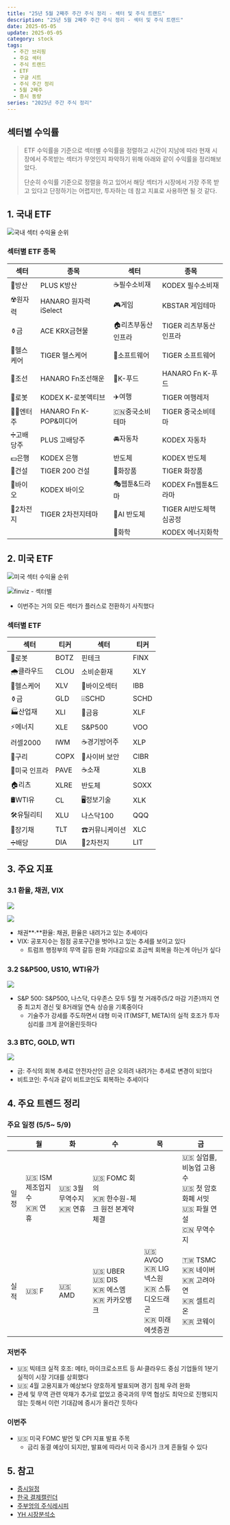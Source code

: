 ```yaml
---
title: "25년 5월 2째주 주간 주식 정리 - 섹터 및 주식 트랜드"
description: "25년 5월 2째주 주간 주식 정리 - 섹터 및 주식 트랜드"
date: 2025-05-05
update: 2025-05-05
category: stock
tags:
  - 주간 브리핑
  - 주요 섹터
  - 주식 트랜드
  - ETF
  - 구글 시트
  - 주식 주간 정리
  - 5월 2째주
  - 증시 동량
series: "2025년 주간 주식 정리"
---
```


## 섹터별 수익률

> ETF 수익률을 기준으로 섹터별 수익률을 정렬하고 시간이 지남에 따라 현재 시장에서 주목받는 섹터가 무엇인지 파악하기 위해 아래와 같이 수익률을 정리해보았다.
>
> 단순히 수익률 기준으로 정렬을 하고 있어서 해당 섹터가 시장에서 가장 주목 받고 있다고 단정하기는 어렵지만, 투자하는 데 참고 지표로 사용하면 될 것 같다.

## 1. 국내 ETF

![![국내 섹터 수익율 순위](image-20250414230939224.png)](image-20250505165027440.png)

### 섹터별 ETF 종목

| **섹터** | **종목**               | **섹터**      | **종목**              |
| ---------- | ---------------------- | ----------------- | ---------------------- |
| 🔫방산      | PLUS K방산             | ☕️필수소비재       | KODEX 필수소비재       |
| ☢️원자력    | HANARO 원자력iSelect   | 🎮게임             | KBSTAR 게임테마        |
| ⚱️금        | ACE KRX금현물          | 🏠리츠부동산인프라 | TIGER 리츠부동산인프라 |
| 🏥헬스케어  | TIGER 헬스케어         | 💾소프트웨어       | TIGER 소프트웨어       |
| 🚢조선      | HANARO Fn조선해운      | 🍕K-푸드           | HANARO Fn K-푸드       |
| 🤖로봇      | KODEX K-로봇액티브     | ✈️여행             | TIGER 여행레저         |
| 👩‍🎤엔터주   | HANARO Fn K-POP&미디어 | 🇨🇳중국소비테마    | TIGER 중국소비테마     |
| ➗고배당주  | PLUS 고배당주          | 🚘자동차           | KODEX 자동차           |
| 💵은행      | KODEX 은행             | 반도체            | KODEX 반도체           |
| 🚧건설      | TIGER 200 건설         | 💄화장품           | TIGER 화장품           |
| 🧬바이오    | KODEX 바이오           | 🎭웹툰&드라마      | KODEX Fn웹툰&드라마    |
| 🪫2차전지   | TIGER 2차전지테마      | 🤖AI 반도체        | TIGER AI반도체핵심공정 |
|            |                        | 🧪화학             | KODEX 에너지화학       |

## 2. 미국 ETF

![미국 섹터 수익율 순위](image-20250505165044744.png)

![finviz - 섹터별](image-20250505165055716.png)

- 이번주는 거의 모든 섹터가 플러스로 전환하기 사직했다

### 섹터별 ETF

| 섹터         | **티커** | **섹터**      | **티커** |
| ------------ | -------- | ------------- | -------- |
| 🤖로봇        | BOTZ     | 핀테크        | FINX     |
| 🌧️클라우드    | CLOU     | 소비순환재    | XLY      |
| 🏥헬스케어    | XLV      | 🧬바이오섹터   | IBB      |
| ⚱️금          | GLD      | ⌹SCHD         | SCHD     |
| 🏭산업재      | XLI      | 🏦금융         | XLF      |
| ⚡️에너지      | XLE      | S&P500        | VOO      |
| 러셀2000     | IWM      | ☕️경기방어주   | XLP      |
| 🔌구리        | COPX     | 🔐사이버 보안  | CIBR     |
| 🌉미국 인프라 | PAVE     | ☕️소재         | XLB      |
| 🏠리츠        | XLRE     | 반도체        | SOXX     |
| 🛢️WTI유       | CL       | 🖥️정보기술     | XLK      |
| 🛠️유틸리티    | XLU      | 나스닥100     | QQQ      |
| 📄장기채      | TLT      | ☎커뮤니케이션 | XLC      |
| ➗배당        | DIA      | 🪫2차전지      | LIT      |



## 3. 주요 지표

### 3.1 환율, 채권, VIX

![](image-20250505165142299.png)

![](image-20250505165149572.png)

- 채권**·**환율: 채권, 환율은 내려가고 있는 추세이다
- VIX: 공포지수는 점점 공포구간을 벗어나고 있는 추세를 보이고 있다
  - 트럼프 행정부의 무역 갈등 완화 기대감으로 조금씩 회복을 하는게 아닌가 싶다

### 3.2 S&P500, US10, WTI유가

![](image-20250505165219028.png)

- S&P 500: S&P500, 나스닥, 다우존스 모두 5월 첫 거래주(5/2 마감 기준)까지 연중 최고치 경신 및 8거래일 연속 상승을 기록중이다
  - 기술주가 강세를 주도하면서 대형 미국 IT(MSFT, META)의 실적 호조가 투자 심리를 크게 끌어올린듯하다

### 3.3 BTC, GOLD, WTI

![](image-20250505165234858.png)

- 금: 주식의 회복 추세로 안전자산인 금은 오히려 내려가는 추세로 변경이 되었다
- 비트코인: 주식과 같이 비트코인도 회복하는 추세이다

## 4. 주요 트렌드 정리

### 주요 일정 (5/5~ 5/9)

|      | 월                           | 화                           | 수                                                 | 목                                                           | 금                                                           |
| ---- | ---------------------------- | ---------------------------- | -------------------------------------------------- | ------------------------------------------------------------ | ------------------------------------------------------------ |
| 일정 | 🇺🇸 ISM제조업지수<br/>🇰🇷 연휴 | 🇺🇸 3월 무역수지<br />🇰🇷 연휴 | 🇺🇸 FOMC 회의<br/>🇰🇷 한수원-체크 원전 본계약 체결   |                                                              | 🇺🇸 실업률, 비농업 고용수<br/>🇺🇸 첫 암호화폐 서밋<br/>🇺🇸 파월 연설<br/>🇨🇳 무역수지 |
| 실적 | 🇺🇸 F                         | 🇺🇸 AMD                       | 🇺🇸 UBER<br/>🇺🇸 DIS<br/>🇰🇷 에스엠<br/>🇰🇷 카카오뱅크 | 🇺🇸 AVGO<br/>🇰🇷 LIG넥스원<br/>🇰🇷 스튜디오드래곤<br/>🇰🇷 미래에셋증권 | 🇹🇼 TSMC<br/>🇰🇷 네이버<br/>🇰🇷 고려아연<br/>🇰🇷 셀트리온<br/>🇰🇷 코웨이 |



### 저번주

- 🇺🇸 빅테크 실적 호조: 메타, 마이크로소프트 등 AI·클라우드 중심 기업들의 1분기 실적이 시장 기대를 상회했다
- 🇺🇸 4월 고용지표가 예상보다 양호하게 발표되며 경기 침체 우려 완화
- 관세 및 무역 관련 악재가 추가로 없었고 중국과의 무역 협상도 최악으로 진행되지 않는 듯해서 이런 기대감에 증시가 올라간 듯하다

### 이번주

  - 🇺🇸 미국 FOMC 발언 및 CPI 지표 발표 주목
    - 금리 동결 예상이 되지만, 발표에 따라서 미국 증시가 크게 흔들릴 수 있다

## 5. 참고

- [증시일정](https://securities.miraeasset.com/hkr/hkr1003/n13.do)
- [한국 결제캘린더](https://kr.investing.com/economic-calendar/)
- [주부엉의 주식레시피](https://contents.premium.naver.com/owlstock/owlrecipe/contents/250427192358200fr)
- [YH 시장분석소](https://yhw5285.tistory.com/457)
